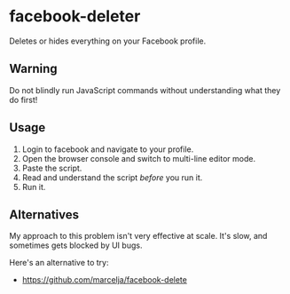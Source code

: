 # facebook-deleter
Deletes or hides everything on your Facebook profile. 

## Warning
Do not blindly run JavaScript commands without understanding what they do first!

## Usage
1. Login to facebook and navigate to your profile. 
2. Open the browser console and switch to multi-line editor mode. 
3. Paste the script.
4. Read and understand the script *before* you run it. 
5. Run it.

## Alternatives
My approach to this problem isn't very effective at scale. It's slow, and sometimes gets blocked by UI bugs. 

Here's an alternative to try:
- https://github.com/marcelja/facebook-delete
